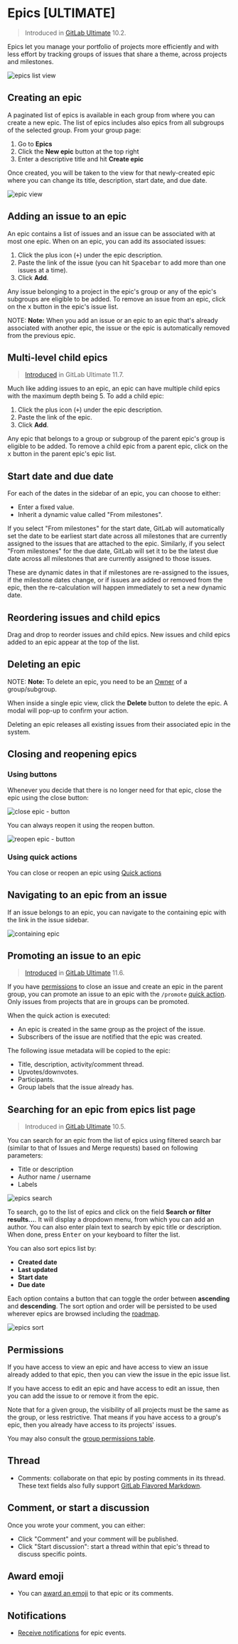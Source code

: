# Epics **[ULTIMATE]**

> Introduced in [GitLab Ultimate][ee] 10.2.

Epics let you manage your portfolio of projects more efficiently and with less
effort by tracking groups of issues that share a theme, across projects and
milestones.

![epics list view](img/epics_list_view.png)

## Creating an epic

A paginated list of epics is available in each group from where you can create
a new epic. The list of epics includes also epics from all subgroups of the
selected group. From your group page:

1. Go to **Epics**
1. Click the **New epic** button at the top right
1. Enter a descriptive title and hit **Create epic**

Once created, you will be taken to the view for that newly-created epic where
you can change its title, description, start date, and due date.

![epic view](img/epic_view.png)

## Adding an issue to an epic

An epic contains a list of issues and an issue can be associated with at most
one epic. When on an epic, you can add its associated issues:

1. Click the plus icon (<kbd>+</kbd>) under the epic description.
1. Paste the link of the issue (you can hit <kbd>Spacebar</kbd> to add more than
   one issues at a time).
1. Click **Add**.

Any issue belonging to a project in the epic's group or any of the epic's
subgroups are eligible to be added. To remove an issue from an epic, click
on the <kbd>x</kbd> button in the epic's issue list.

NOTE: **Note:**
When you add an issue or an epic to an epic that's already associated with another epic,
the issue or the epic is automatically removed from the previous epic.

## Multi-level child epics

> [Introduced](https://gitlab.com/gitlab-org/gitlab-ee/issues/8333) in GitLab Ultimate 11.7.

Much like adding issues to an epic, an epic can have multiple child epics with
the maximum depth being 5. To add a child epic:

1. Click the plus icon (<kbd>+</kbd>) under the epic description.
1. Paste the link of the epic.
1. Click **Add**.

Any epic that belongs to a group or subgroup of the parent epic's group is
eligible to be added. To remove a child epic from a parent epic,
click on the <kbd>x</kbd> button in the parent epic's epic list.

## Start date and due date

For each of the dates in the sidebar of an epic, you can choose to either:

- Enter a fixed value.
- Inherit a dynamic value called "From milestones".

If you select "From milestones" for the start date, GitLab will automatically set the
date to be earliest start date across all milestones that are currently assigned
to the issues that are attached to the epic. Similarly, if you select "From milestones"
for the due date, GitLab will set it to be the latest due date across all
milestones that are currently assigned to those issues.

These are dynamic dates in that if milestones are re-assigned to the issues, if the
milestone dates change, or if issues are added or removed from the epic, then
the re-calculation will happen immediately to set a new dynamic date.

## Reordering issues and child epics

Drag and drop to reorder issues and child epics. New issues and child epics added to an epic appear at the top of the list.

## Deleting an epic

NOTE: **Note:**
To delete an epic, you need to be an [Owner][permissions] of a group/subgroup.

When inside a single epic view, click the **Delete** button to delete the epic.
A modal will pop-up to confirm your action.

Deleting an epic releases all existing issues from their associated epic in the
system.

## Closing and reopening epics

### Using buttons

Whenever you decide that there is no longer need for that epic,
close the epic using the close button:

![close epic - button](img/button_close_epic.png)

You can always reopen it using the reopen button.

![reopen epic - button](img/button_reopen_epic.png)

### Using quick actions

You can close or reopen an epic using [Quick actions](../../project/quick_actions.md)

## Navigating to an epic from an issue

If an issue belongs to an epic, you can navigate to the containing epic with the
link in the issue sidebar.

![containing epic](img/containing_epic.png)

## Promoting an issue to an epic

> [Introduced](https://gitlab.com/gitlab-org/gitlab-ee/issues/3777) in [GitLab Ultimate](https://about.gitlab.com/pricing/) 11.6.

If you have [permissions](../../permissions.md) to close an issue and create an
epic in the parent group, you can promote an issue to an epic with the `/promote`
[quick action](../../project/quick_actions.md#quick-actions-for-epics-ultimate).
Only issues from projects that are in groups can be promoted.

When the quick action is executed:

- An epic is created in the same group as the project of the issue.
- Subscribers of the issue are notified that the epic was created.

The following issue metadata will be copied to the epic:

- Title, description, activity/comment thread.
- Upvotes/downvotes.
- Participants.
- Group labels that the issue already has.

## Searching for an epic from epics list page

> Introduced in [GitLab Ultimate][ee] 10.5.

You can search for an epic from the list of epics using filtered search bar (similar to
that of Issues and Merge requests) based on following parameters:

- Title or description
- Author name / username
- Labels

![epics search](img/epics_search.png)

To search, go to the list of epics and click on the field **Search or filter results...**.
It will display a dropdown menu, from which you can add an author. You can also enter plain
text to search by epic title or description. When done, press <kbd>Enter</kbd> on your
keyboard to filter the list.

You can also sort epics list by:

- **Created date**
- **Last updated**
- **Start date**
- **Due date**

Each option contains a button that can toggle the order between **ascending** and **descending**. The sort option and order will be persisted to be used wherever epics are browsed including the [roadmap](../roadmap/index.md).

![epics sort](img/epics_sort.png)

## Permissions

If you have access to view an epic and have access to view an issue already
added to that epic, then you can view the issue in the epic issue list.

If you have access to edit an epic and have access to edit an issue, then you
can add the issue to or remove it from the epic.

Note that for a given group, the visibility of all projects must be the same as
the group, or less restrictive. That means if you have access to a group's epic,
then you already have access to its projects' issues.

You may also consult the [group permissions table][permissions].

[ee]: https://about.gitlab.com/pricing/
[permissions]: ../../permissions.md#group-members-permissions

## Thread

- Comments: collaborate on that epic by posting comments in its thread.
These text fields also fully support
[GitLab Flavored Markdown](../../markdown.md#gitlab-flavored-markdown-gfm).

## Comment, or start a discussion

Once you wrote your comment, you can either:

- Click "Comment" and your comment will be published.
- Click "Start discussion": start a thread within that epic's thread to discuss specific points.

## Award emoji

- You can [award an emoji](../../award_emojis.md) to that epic or its comments.

## Notifications            

- [Receive notifications](../../../workflow/notifications.md) for epic events.
